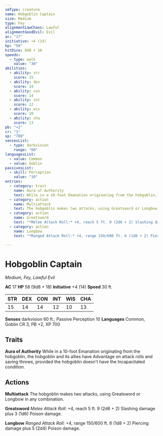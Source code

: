 ```yaml
---
smType: creature
name: Hobgoblin Captain
size: Medium
type: Fey
alignmentLawChaos: Lawful
alignmentGoodEvil: Evil
ac: "17"
initiative: +4 (14)
hp: "58"
hitDice: 9d8 + 18
speeds:
  - type: walk
    value: "30"
abilities:
  - ability: str
    score: 15
  - ability: dex
    score: 14
  - ability: con
    score: 14
  - ability: int
    score: 12
  - ability: wis
    score: 10
  - ability: cha
    score: 13
pb: "+2"
cr: "3"
xp: "700"
sensesList:
  - type: darkvision
    range: "60"
languagesList:
  - value: Common
  - value: Goblin
passivesList:
  - skill: Perception
    value: "10"
entries:
  - category: trait
    name: Aura of Authority
    text: While in a 10-foot Emanation originating from the hobgoblin, the hobgoblin and its allies have Advantage on attack rolls and saving throws, provided the hobgoblin doesn't have the Incapacitated condition.
  - category: action
    name: Multiattack
    text: The hobgoblin makes two attacks, using Greatsword or Longbow in any combination.
  - category: action
    name: Greatsword
    text: "*Melee Attack Roll:* +4, reach 5 ft. 9 (2d6 + 2) Slashing damage plus 3 (1d6) Poison damage."
  - category: action
    name: Longbow
    text: "*Ranged Attack Roll:* +4, range 150/600 ft. 6 (1d8 + 2) Piercing damage plus 5 (2d4) Poison damage."

---
```


# Hobgoblin Captain
*Medium, Fey, Lawful Evil*

**AC** 17
**HP** 58 (9d8 + 18)
**Initiative** +4 (14)
**Speed** 30 ft.

| STR | DEX | CON | INT | WIS | CHA |
| --- | --- | --- | --- | --- | --- |
| 15 | 14 | 14 | 12 | 10 | 13 |

**Senses** darkvision 60 ft.; Passive Perception 10
**Languages** Common, Goblin
CR 3, PB +2, XP 700

## Traits

**Aura of Authority**
While in a 10-foot Emanation originating from the hobgoblin, the hobgoblin and its allies have Advantage on attack rolls and saving throws, provided the hobgoblin doesn't have the Incapacitated condition.

## Actions

**Multiattack**
The hobgoblin makes two attacks, using Greatsword or Longbow in any combination.

**Greatsword**
*Melee Attack Roll:* +4, reach 5 ft. 9 (2d6 + 2) Slashing damage plus 3 (1d6) Poison damage.

**Longbow**
*Ranged Attack Roll:* +4, range 150/600 ft. 6 (1d8 + 2) Piercing damage plus 5 (2d4) Poison damage.
